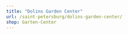 ```yaml
---
title: "Dolins Garden Center"
url: /saint-petersburg/dolins-garden-center/
shop: Garten-Center
---
```

